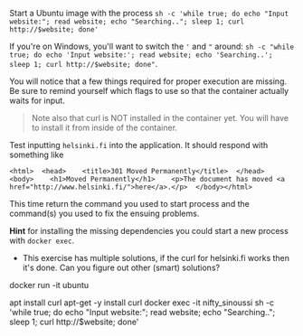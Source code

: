 Start a Ubuntu image with the process `sh -c 'while true; do echo "Input website:"; read website; echo "Searching.."; sleep 1; curl http://$website; done'`

If you're on Windows, you'll want to switch the `'` and `"` around: `sh -c "while true; do echo 'Input website:'; read website; echo 'Searching..'; sleep 1; curl http://$website; done"`.

You will notice that a few things required for proper execution are missing. Be sure to remind yourself which flags to use so that the container actually waits for input.

> Note also that curl is NOT installed in the container yet. You will have to install it from inside of the container.

Test inputting `helsinki.fi` into the application. It should respond with something like

```
<html>  <head>    <title>301 Moved Permanently</title>  </head>  <body>    <h1>Moved Permanently</h1>    <p>The document has moved <a href="http://www.helsinki.fi/">here</a>.</p>  </body></html>
```

This time return the command you used to start process and the command(s) you used to fix the ensuing problems.

**Hint** for installing the missing dependencies you could start a new process with `docker exec`.

- This exercise has multiple solutions, if the curl for helsinki.fi works then it's done. Can you figure out other (smart) solutions?


docker run -it ubuntu

 apt install curl
 apt-get -y install curl
  docker exec -it nifty_sinoussi sh -c 'while true; do echo "Input website:"; read website; echo "Searching.."; sleep 1; curl http://$website; done'
